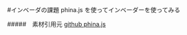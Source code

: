 #インベーダの課題
phina.js を使ってインベーダーを使ってみる

#####　素材引用元
[github phina.js](https://github.com/phinajs/phina.js/tree/develop/assets/images/character)
